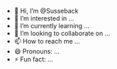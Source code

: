 - 👋 Hi, I’m @Susseback
- 👀 I’m interested in ...
- 🌱 I’m currently learning ...
- 💞️ I’m looking to collaborate on ...
- 📫 How to reach me ...
- 😄 Pronouns: ...
- ⚡ Fun fact: ...

<!---
Susseback/Susseback is a ✨ special ✨ repository because its `README.md` (this file) appears on your GitHub profile.
You can click the Preview link to take a look at your changes.
--->
